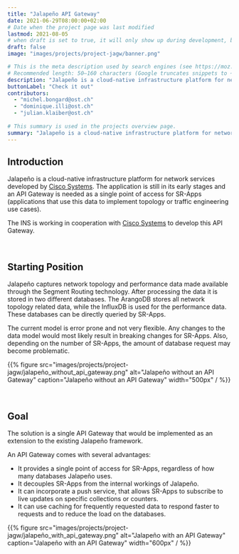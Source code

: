 ```yaml
---
title: "Jalapeño API Gateway"
date: 2021-06-29T08:00:00+02:00
# Date when the project page was last modified
lastmod: 2021-08-05
# when draft is set to true, it will only show up during development, but not when the website is deployed.
draft: false
image: "images/projects/project-jagw/banner.png"

# This is the meta description used by search engines (see https://moz.com/learn/seo/meta-description)
# Recommended length: 50–160 characters (Google truncates snippets to ~155–160 characters)
description: "Jalapeño is a cloud-native infrastructure platform for network services developed by Cisco. An API Gateway is needed as a single point of access for SR-Apps."
buttonLabel: "Check it out"
contributors:
  - "michel.bongard@ost.ch"
  - "dominique.illi@ost.ch"
  - "julian.klaiber@ost.ch"
  
# This summary is used in the projects overview page.
summary: "Jalapeño is a cloud-native infrastructure platform for network services developed by Cisco. An API Gateway is needed as a single point of access for SR-Apps. The INS is working in cooperation with Cisco Systems to develop this API Gateway."
---
```


## Introduction
Jalapeño is a cloud-native infrastructure platform for network services developed by <a href="https://www.cisco.com/" target="_blank" rel="noopener noreferrer">Cisco Systems</a>. The application is still in its early stages and an API Gateway is needed as a single point of access for SR-Apps (applications that use this data to implement topology or traffic engineering use cases).

The INS is working in cooperation with <a href="https://www.cisco.com/" target="_blank" rel="noopener noreferrer">Cisco Systems</a> to develop this API Gateway.

<br>

## Starting Position
Jalapeño captures network topology and performance data made available through the Segment Routing technology. After processing the data it is stored in two different databases. The ArangoDB stores all network topology related data, while the InfluxDB is used for the performance data. These databases can be directly queried by SR-Apps.

The current model is error prone and not very flexible. Any changes to the data model would most likely result in breaking changes for SR-Apps. Also, depending on the number of SR-Apps, the amount of database request may become problematic.

{{% figure src="images/projects/project-jagw/jalapeño_without_api_gateway.png" alt="Jalapeño without an API Gateway" caption="Jalapeño without an API Gateway" width="500px" / %}}

<br>

## Goal
The solution is a single API Gateway that would be implemented as an extension to the existing Jalapeño framework.

An API Gateway comes with several advantages:
- It provides a single point of access for SR-Apps, regardless of how many databases Jalapeño uses.
- It decouples SR-Apps from the internal workings of Jalapeño.
- It can incorporate a push service, that allows SR-Apps to subscribe to live updates on specific collections or counters.
- It can use caching for frequently requested data to respond faster to requests and to reduce the load on the databases.

{{% figure src="images/projects/project-jagw/jalapeño_with_api_gateway.png" alt="Jalapeño with an API Gateway" caption="Jalapeño with an API Gateway" width="600px" / %}}